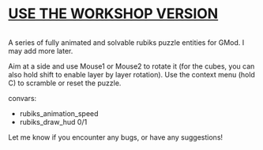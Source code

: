 # [USE THE WORKSHOP VERSION](http://steamcommunity.com/sharedfiles/filedetails/?id=795252655)

<p align="center">
  <img src="http://images.akamai.steamusercontent.com/ugc/397834442112981106/6A64872E06578138E454EB153BD053F21833D2C3/?interpolation=lanczos-none&output-format=jpeg&output-quality=95&fit=inside|268:268&composite-to%3D%2A%2C%2A%7C268%3A268&background-color=black" alt=""/>
</p>

A series of fully animated and solvable rubiks puzzle entities for GMod. I may add more later. 

Aim at a side and use Mouse1 or Mouse2 to rotate it (for the cubes, you can also hold shift to enable layer by layer rotation). Use the context menu (hold C) to scramble or reset the puzzle. 

convars: 
* rubiks_animation_speed
* rubiks_draw_hud 0/1 

Let me know if you encounter any bugs, or have any suggestions!
